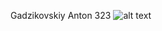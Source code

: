 Gadzikovskiy Anton 323
![alt text](https://github.com/AGadzuk/msu_course_cpp_323/blob/anton_gadzikovskiy/task_01/01_hello_world/anton_gadzikovskiy/screenshot.jpg?raw=true)

 
